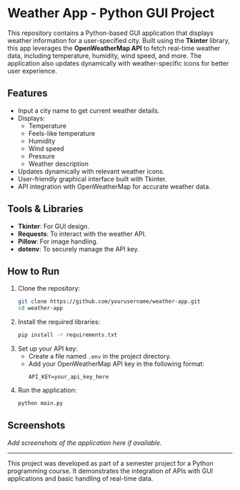 # Weather App - Python GUI Project

This repository contains a Python-based GUI application that displays weather information for a user-specified city. Built using the **Tkinter** library, this app leverages the **OpenWeatherMap API** to fetch real-time weather data, including temperature, humidity, wind speed, and more. The application also updates dynamically with weather-specific icons for better user experience.

## Features
- Input a city name to get current weather details.
- Displays:
  - Temperature
  - Feels-like temperature
  - Humidity
  - Wind speed
  - Pressure
  - Weather description
- Updates dynamically with relevant weather icons.
- User-friendly graphical interface built with Tkinter.
- API integration with OpenWeatherMap for accurate weather data.

## Tools & Libraries
- **Tkinter**: For GUI design.
- **Requests**: To interact with the weather API.
- **Pillow**: For image handling.
- **dotenv**: To securely manage the API key.

## How to Run
1. Clone the repository:
   ```bash
   git clone https://github.com/yourusername/weather-app.git
   cd weather-app
   ```
2. Install the required libraries:
   ```bash
   pip install -r requirements.txt
   ```
3. Set up your API key:
   - Create a file named `.env` in the project directory.
   - Add your OpenWeatherMap API key in the following format:
     ```plaintext
     API_KEY=your_api_key_here
     ```
4. Run the application:
   ```bash
   python main.py
   ```

## Screenshots
_Add screenshots of the application here if available._


---
This project was developed as part of a semester project for a Python programming course. It demonstrates the integration of APIs with GUI applications and basic handling of real-time data.

